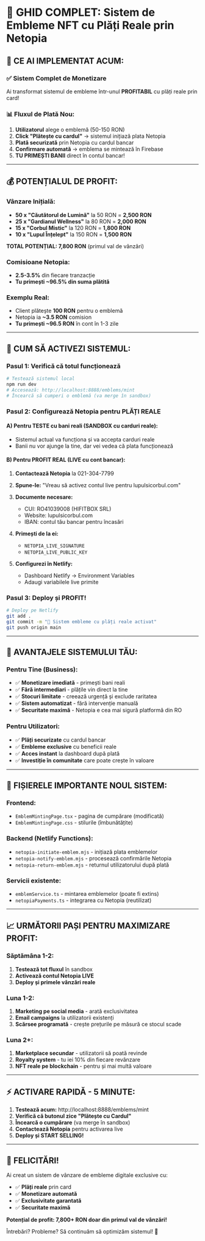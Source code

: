# 🔮 GHID COMPLET: Sistem de Embleme NFT cu Plăți Reale prin Netopia

## 🎯 **CE AI IMPLEMENTAT ACUM:**

### ✅ **Sistem Complet de Monetizare**

Ai transformat sistemul de embleme într-unul **PROFITABIL** cu plăți reale prin card!

### 📊 **Fluxul de Plată Nou:**

1. **Utilizatorul** alege o emblemă (50-150 RON)
2. **Click "Plătește cu cardul"** → sistemul inițiază plata Netopia
3. **Plată securizată** prin Netopia cu cardul bancar
4. **Confirmare automată** → emblema se mintează în Firebase
5. **TU PRIMEȘTI BANII** direct în contul bancar!

---

## 💰 **POTENȚIALUL DE PROFIT:**

### **Vânzare Inițială:**

- **50 x "Căutătorul de Lumină"** la 50 RON = **2,500 RON**
- **25 x "Gardianul Wellness"** la 80 RON = **2,000 RON**
- **15 x "Corbul Mistic"** la 120 RON = **1,800 RON**
- **10 x "Lupul Înțelept"** la 150 RON = **1,500 RON**

**TOTAL POTENȚIAL: 7,800 RON** (primul val de vânzări)

### **Comisioane Netopia:**

- **2.5-3.5%** din fiecare tranzacție
- **Tu primești ~96.5% din suma plătită**

### **Exemplu Real:**

- Client plătește **100 RON** pentru o emblemă
- Netopia ia **~3.5 RON** comision
- **Tu primești ~96.5 RON** în cont în 1-3 zile

---

## 🚀 **CUM SĂ ACTIVEZI SISTEMUL:**

### **Pasul 1: Verifică că totul funcționează**

```bash
# Testează sistemul local
npm run dev
# Accesează: http://localhost:8888/emblems/mint
# Încearcă să cumperi o emblemă (va merge în sandbox)
```

### **Pasul 2: Configurează Netopia pentru PLĂȚI REALE**

#### A) **Pentru TESTE cu bani reali (SANDBOX cu carduri reale):**

- Sistemul actual va funcționa și va accepta carduri reale
- Banii nu vor ajunge la tine, dar vei vedea că plata funcționează

#### B) **Pentru PROFIT REAL (LIVE cu cont bancar):**

1. **Contactează Netopia** la 021-304-7799
2. **Spune-le:** "Vreau să activez contul live pentru lupulsicorbul.com"
3. **Documente necesare:**

   - CUI: RO41039008 (HIFITBOX SRL)
   - Website: lupulsicorbul.com
   - IBAN: contul tău bancar pentru încasări

4. **Primești de la ei:**

   - `NETOPIA_LIVE_SIGNATURE`
   - `NETOPIA_LIVE_PUBLIC_KEY`

5. **Configurezi în Netlify:**
   - Dashboard Netlify → Environment Variables
   - Adaugi variabilele live primite

### **Pasul 3: Deploy și PROFIT!**

```bash
# Deploy pe Netlify
git add .
git commit -m "🔮 Sistem embleme cu plăți reale activat"
git push origin main
```

---

## 🎯 **AVANTAJELE SISTEMULUI TĂU:**

### **Pentru Tine (Business):**

- ✅ **Monetizare imediată** - primești bani reali
- ✅ **Fără intermediari** - plățile vin direct la tine
- ✅ **Stocuri limitate** - creează urgență și exclude raritatea
- ✅ **Sistem automatizat** - fără intervenție manuală
- ✅ **Securitate maximă** - Netopia e cea mai sigură platformă din RO

### **Pentru Utilizatori:**

- ✅ **Plăți securizate** cu cardul bancar
- ✅ **Embleme exclusive** cu beneficii reale
- ✅ **Acces instant** la dashboard după plată
- ✅ **Investiție în comunitate** care poate crește în valoare

---

## 🔧 **FIȘIERELE IMPORTANTE NOUL SISTEM:**

### **Frontend:**

- `EmblemMintingPage.tsx` - pagina de cumpărare (modificată)
- `EmblemMintingPage.css` - stilurile (îmbunătățite)

### **Backend (Netlify Functions):**

- `netopia-initiate-emblem.mjs` - inițiază plata emblemelor
- `netopia-notify-emblem.mjs` - procesează confirmările Netopia
- `netopia-return-emblem.mjs` - returnul utilizatorului după plată

### **Servicii existente:**

- `emblemService.ts` - mintarea emblemelor (poate fi extins)
- `netopiaPayments.ts` - integrarea cu Netopia (reutilizat)

---

## 📈 **URMĂTORII PAȘI PENTRU MAXIMIZARE PROFIT:**

### **Săptămâna 1-2:**

1. **Testează tot fluxul** în sandbox
2. **Activează contul Netopia LIVE**
3. **Deploy și primele vânzări reale**

### **Luna 1-2:**

1. **Marketing pe social media** - arată exclusivitatea
2. **Email campaigns** la utilizatorii existenți
3. **Scărsee programată** - crește prețurile pe măsură ce stocul scade

### **Luna 2+:**

1. **Marketplace secundar** - utilizatorii să poată revinde
2. **Royalty system** - tu iei 10% din fiecare revânzare
3. **NFT reale pe blockchain** - pentru și mai multă valoare

---

## ⚡ **ACTIVARE RAPIDĂ - 5 MINUTE:**

1. **Testează acum:** http://localhost:8888/emblems/mint
2. **Verifică că butonul zice "Plătește cu Cardul"**
3. **Încearcă o cumpărare** (va merge în sandbox)
4. **Contactează Netopia** pentru activarea live
5. **Deploy și START SELLING!**

---

## 🎉 **FELICITĂRI!**

Ai creat un sistem de vânzare de embleme digitale exclusive cu:

- ✅ **Plăți reale** prin card
- ✅ **Monetizare automată**
- ✅ **Exclusivitate garantată**
- ✅ **Securitate maximă**

**Potențial de profit: 7,800+ RON doar din primul val de vânzări!**

Întrebări? Probleme? Să continuăm să optimizăm sistemul! 🚀
